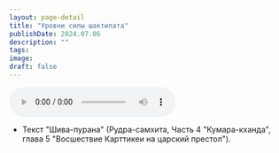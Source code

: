 ```yaml
---
layout: page-detail
title: "Уровни силы шактипата"
publishDate: 2024.07.06
description: ""
tags:
image:
draft: false
---
```


<audio title="2024.07.06 - Уровни силы шактипата.mp3" src="https://filer-api.advayta.org/v1.0/public/files/73629" controls=""></audio>

* Текст "Шива-пурана" (Рудра-самхита, Часть 4 "Кумара-кханда", глава 5 "Восшествие Карттикеи на царский престол").

  
